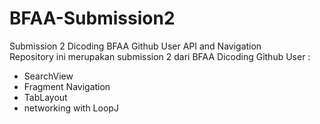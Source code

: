 # BFAA-Submission2
Submission 2 Dicoding BFAA Github User API and Navigation  
Repository ini merupakan submission 2 dari BFAA Dicoding Github User :
  * SearchView
  * Fragment Navigation
  * TabLayout
  * networking with LoopJ
